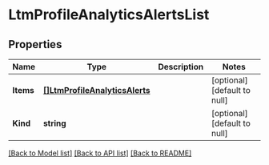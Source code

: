 # LtmProfileAnalyticsAlertsList

## Properties
Name | Type | Description | Notes
------------ | ------------- | ------------- | -------------
**Items** | [**[]LtmProfileAnalyticsAlerts**](ltm_profile_analytics_alerts.md) |  | [optional] [default to null]
**Kind** | **string** |  | [optional] [default to null]

[[Back to Model list]](../README.md#documentation-for-models) [[Back to API list]](../README.md#documentation-for-api-endpoints) [[Back to README]](../README.md)


